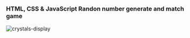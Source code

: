 ### HTML, CSS & JavaScript Randon number generate and match game

![crystals-display](https://user-images.githubusercontent.com/18251657/41516336-1ab0b10e-7282-11e8-8202-906e179c22aa.png)